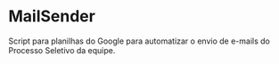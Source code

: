 # MailSender

Script para planilhas do Google para automatizar o envio de e-mails do Processo Seletivo da equipe.